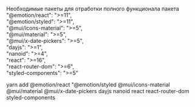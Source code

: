 Необходимые пакеты для отработки полного функционала пакета
<br/>
"@emotion/react": ">=11",
<br/>
"@emotion/styled": ">=11",
<br/>
"@mui/icons-material": ">=5",
<br/>
"@mui/material": ">=5",
<br/>
"@mui/x-date-pickers": ">=5",
<br/>
"dayjs": ">=1",
<br/>
"nanoid": ">=4",
<br/>
"react": ">=16",
<br/>
"react-router-dom": ">=6",
<br/>
"styled-components": ">=5"
<br/>

yarn add @emotion/react "@emotion/styled @mui/icons-material @mui/material @mui/x-date-pickers dayjs nanoid react react-router-dom styled-components